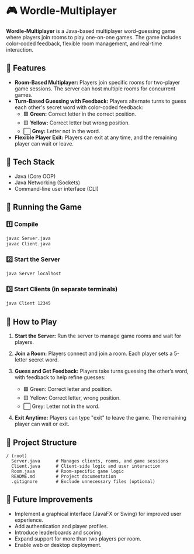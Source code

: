 # 🎮 Wordle-Multiplayer

**Wordle-Multiplayer** is a Java-based multiplayer word-guessing game where players join rooms to play one-on-one games. The game includes color-coded feedback, flexible room management, and real-time interaction.

## 🌟 Features
- **Room-Based Multiplayer:** Players join specific rooms for two-player game sessions. The server can host multiple rooms for concurrent games.
- **Turn-Based Guessing with Feedback:** Players alternate turns to guess each other's secret word with color-coded feedback:
  - 🟩 **Green:** Correct letter in the correct position.
  - 🟨 **Yellow:** Correct letter but wrong position.
  - ⬜ **Grey:** Letter not in the word.
- **Flexible Player Exit:** Players can exit at any time, and the remaining player can wait or leave.

## 🔧 Tech Stack
- Java (Core OOP)
- Java Networking (Sockets)
- Command-line user interface (CLI)

## 🚀 Running the Game

### 1️⃣ Compile
```bash
javac Server.java
javac Client.java
````

### 2️⃣ Start the Server

```bash
java Server localhost
```

### 3️⃣ Start Clients (in separate terminals)

```bash
java Client 12345
```

## 🎲 How to Play

1. **Start the Server:** Run the server to manage game rooms and wait for players.
2. **Join a Room:** Players connect and join a room. Each player sets a 5-letter secret word.
3. **Guess and Get Feedback:** Players take turns guessing the other’s word, with feedback to help refine guesses:

   * 🟩 Green: Correct letter and position.
   * 🟨 Yellow: Correct letter, wrong position.
   * ⬜ Grey: Letter not in the word.
4. **Exit Anytime:** Players can type "exit" to leave the game. The remaining player can wait or exit.

## 📂 Project Structure

```
/ (root)
  Server.java      # Manages clients, rooms, and game sessions
  Client.java      # Client-side logic and user interaction
  Room.java        # Room-specific game logic
  README.md        # Project documentation
  .gitignore       # Exclude unnecessary files (optional)
```

## 🚀 Future Improvements

* Implement a graphical interface (JavaFX or Swing) for improved user experience.
* Add authentication and player profiles.
* Introduce leaderboards and scoring.
* Expand support for more than two players per room.
* Enable web or desktop deployment.

